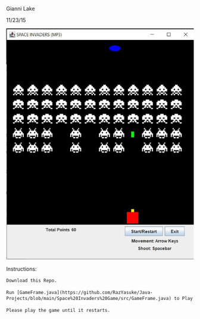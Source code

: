 Gianni Lake

11/23/15

![Plot Image](https://github.com/RazYasuke/Java-Projects/blob/main/Space%20Invaders%20Game/images/Gameplay.png)


Instructions:

	Download this Repo.

	Run [GameFrame.java](https://github.com/RazYasuke/Java-Projects/blob/main/Space%20Invaders%20Game/src/GameFrame.java) to Play

	Please play the game until it restarts.